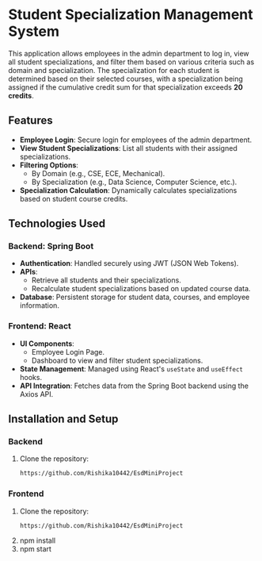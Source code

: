 # **Student Specialization Management System**

This application allows employees in the admin department to log in, view all student specializations, and filter them based on various criteria such as domain and specialization. The specialization for each student is determined based on their selected courses, with a specialization being assigned if the cumulative credit sum for that specialization exceeds **20 credits**.

## **Features**
- **Employee Login**: Secure login for employees of the admin department.
- **View Student Specializations**: List all students with their assigned specializations.
- **Filtering Options**:
  - By Domain (e.g., CSE, ECE, Mechanical).
  - By Specialization (e.g., Data Science, Computer Science, etc.).
- **Specialization Calculation**: Dynamically calculates specializations based on student course credits.

## **Technologies Used**
### **Backend**: Spring Boot
- **Authentication**: Handled securely using JWT (JSON Web Tokens).
- **APIs**:
  - Retrieve all students and their specializations.
  - Recalculate student specializations based on updated course data.
- **Database**: Persistent storage for student data, courses, and employee information.

### **Frontend**: React
- **UI Components**:
  - Employee Login Page.
  - Dashboard to view and filter student specializations.
- **State Management**: Managed using React's `useState` and `useEffect` hooks.
- **API Integration**: Fetches data from the Spring Boot backend using the Axios API.

## **Installation and Setup**
### **Backend**
1. Clone the repository:
   ```bash
   https://github.com/Rishika10442/EsdMiniProject
   ```
### **Frontend**
1. Clone the repository:
   ```bash
   https://github.com/Rishika10442/EsdMiniProject
   ```
2. npm install
3. npm start
